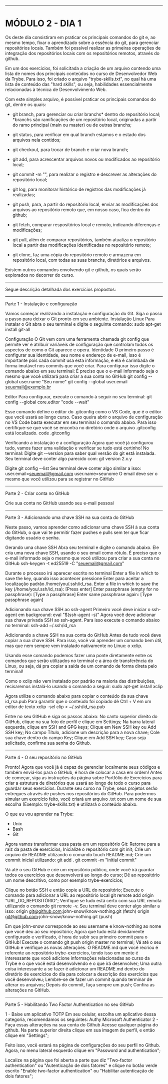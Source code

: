 ____________________________________________________________________________________________

# MÓDULO 2 - DIA 1

Os deste dia consistiram em praticar os principais comandos do git e, ao mesmo tempo, fixar o aprendizado sobre a essência do git, para gerenciar repositórios locais. Também foi possível realizar as primeiras operações de integração dos repositórios locais com os repositórios remotos, através do github.

Em um dos exercícios, foi solicitada a criação de um arquivo contendo uma lista de nomes dos principais conteúdos no curso de Desenvolvedor Web da Trybe. Para isso, foi criado o arquivo "trybe-skills.txt", no qual há uma lista de conteúdo das "hard skills", ou seja, habilidades essencialmente relacionadas à técnica de Desenvolvimento Web.

Com este simples arquivo, é possível praticar os principais comandos do git, dentre os quais:

- git branch, para gerenciar ou criar branchs* dentro do repositório local;
*branchs são ramificações de um repositório local, originadas a partir do ramo principal (main ou master) ou de outras branchs;

- git status, para verificar em qual branch estamos e o estado dos arquivos nela contidos;

- git checkout, para trocar de branch e criar nova branch;

- git add, para acrescentar arquivos novos ou modificados ao repositório local;

- git commit -m "", para realizar o registro e descrever as alterações do repositório local;

- git log, para monitorar histórico de registros das modificações já realizadas;

- git push, para, a partir do repositório local, enviar as modificações dos arquivos ao repositório remoto que, em nosso caso, fica dentro do github; 

- git fetch, comparar respositórios local e remoto, indicando diferenças e modificações;

- git pull, além de comparar repositórios, também atualiza o repositório local a partir das modificações identificadas no repositório remoto;

- git clone, faz uma cópia do repositório remoto e armazena em repositório local, com todas as suas branchs, diretórios e arquivos.

Existem outros comandos envolvendo git e github, os quais serão explorados no decorrer do curso.
____________________________________________________________________________________________

Segue descrição detalhada dos exercícios propostos:
____________________________________________________________________________________________
Parte 1 - Instalação e configuração

Vamos começar realizando a instalação e configuração do Git. Siga o passo a passo para deixar o Git pronto em seu ambiente.
Instalação
Linux
Para instalar o Git abra o seu terminal e digite o seguinte comando:
sudo apt-get install git-all

Configuração
O Git vem com uma ferramenta chamada git config que permite ver e atribuir variáveis de configuração que controlam todos os aspectos de como o Git aparece e opera.
Identidade
O primeiro passo é configurar sua identidade, seu nome e endereço de e-mail, isso é importante pois cada commit usa esta informação, e ela é carimbada de forma imutável nos commits que você criar. Para configurar isso digite o comando abaixo em seu terminal:
É preciso que o e-mail informado seja o mesmo que você utilizará para criar a sua conta no GitHub
git config --global user.name "Seu nome"
git config --global user.email seuemail@exemplo.br

Editor
Para configurar, execute o comando à seguir no seu terminal:
git config --global core.editor "code --wait"

Esse comando define o editor do .gitconfig como o VS Code, que é o editor que você usará ao longo curso. Caso queira abrir o arquivo de configuração no VS Code basta executar em seu terminal o comando abaixo. Para isso certifique-se que você se encontra no diretório onde o arquivo .gitconfig está localizado.
code .gitconfig

Verificando a instalação e a configuração
Agora que você já configurou tudo, vamos fazer uma validação e verificar se tudo está certinho!
No terminal:
Digite git --version para saber qual versão do git está instalada.
Seu terminal deve conter algo parecido com:
git version 2.x.y

Digite git config --list
Seu terminal deve conter algo similar a isso:
user.email=seuemail@gmail.com
user.name=seunome
O email deve ser o mesmo que você utilizou para se registrar no GitHub
____________________________________________________________________________________________
Parte 2 - Criar conta no GitHub

Crie sua conta no GitHub usando seu e-mail pessoal
____________________________________________________________________________________________
Parte 3 - Adicionando uma chave SSH na sua conta do GitHub

Neste passo, vamos aprender como adicionar uma chave SSH à sua conta do GitHub, o que vai te permitir fazer pushes e pulls sem ter que ficar digitando usuário e senha.

Gerando uma chave SSH
Abra seu terminal e digite o comando abaixo. Ele cria uma nova chave SSH, usando o seu email como rótulo.
É preciso que o e-mail informado seja o mesmo que você utilizou para criar a sua conta no GitHub
ssh-keygen -t ed25519 -C "seuemail@gmail.com"

Durante o processo irá aparecer escrito no terminal Enter a file in which to save the key, quando isso acontecer pressione Enter para aceitar a localização padrão /home/you/.ssh/id_rsa.
Enter a file in which to save the key (/home/you/.ssh/id_rsa): [Press enter]
Enter passphrase (empty for no passphrase): [Type a passphrase]
Enter same passphrase again: [Type passphrase again]

Adicionando sua chave SSH ao ssh-agent
Primeiro você deve iniciar o ssh-agent em background:
eval "$(ssh-agent -s)"
Agora você deve adicionar sua chave privada SSH ao ssh-agent. Para isso execute o comando abaixo no terminal:
ssh-add ~/.ssh/id_rsa

Adicionando a chave SSH na sua conta do GitHub
Antes de tudo você deve copiar a sua chave SSH. Para isso, você vai aprender um comando bem útil, mas que nem sempre vem instalado nativamente no Linux: o xclip.

Usando esse comando podemos fazer uma ponte diretamente entre os comandos que serão utilizados no terminal e a área de transferência do Linux, ou seja, dá pra copiar a saída de um comando de forma direta pelo terminal!

Como o xclip não vem instalado por padrão na maioria das distribuições,
recisaremos instalá-lo usando o comando a seguir:
sudo apt-get install xclip

Agora utilize o comando abaixo para copiar o conteúdo da sua chave id_rsa.pub
Para garantir que o conteúdo foi copiado dê Ctrl + V em um editor de texto
xclip -sel clip < ~/.ssh/id_rsa.pub

Entre no seu GitHub e siga os passos abaixo:
No canto superior direito do GitHub, clique na sua foto de perfil e clique em Settings;
Na barra lateral esquerda, clique em SSH and GPG keys;
Clique em New SSH key ou Add SSH key;
No campo Título, adicione um descrição para a nova chave;
Cole sua chave dentro do campo Key;
Clique em Add SSH key;
Caso seja solicitado, confirme sua senha do Github.
____________________________________________________________________________________________
Parte 4 - O seu repositório no GitHub

Pronto! Agora que você já é capaz de gerenciar localmente seus códigos e também enviá-los para o GitHub, é hora de colocar a casa em ordem!
Antes de começar, siga as instruções da página sobre Portfólio de Exercícios para criar a estrutura de diretórios que usará ao longo de todo o curso para guardar seus exercícios.
Durante seu curso na Trybe, seus projetos serão entregues através de pushes nos repositórios do GitHub. Para podermos simular um exercício feito, você criará um arquivo .txt com um nome de sua escolha (Exemplo: trybe-skills.txt) e utilizará o conteúdo abaixo.

O que eu vou aprender na Trybe:

- Unix
- Bash
- Git

Agora vamos transformar essa pasta em um repositório Git:
Retorne para a raiz da pasta de exercícios;
Inicialize o repositório com git init;
Crie um arquivo de README utilizando o comando touch README.md;
Crie um commit inicial utilizando:
git add .
git commit -m "Initial commit"

Vá até o seu GitHub e crie um repositório público, onde você irá guardar todos os exercícios que desenvolverá ao longo do curso;
Dê ao repositório um nome descritivo, como por exemplo trybe-exercicios;

Clique no botão SSH e então copie a URL do repositório;
Execute o comando para adicionar a URL ao repositório local git remote add origin "URL_DO_REPOSITÓRIO";
Verifique se tudo está certo com sua URL remota utilizando o comando git remote -v. Seu terminal deve conter algo similar a isso:
origin	git@github.com:john-snow/know-nothing.git (fetch)
origin	git@github.com:john-snow/know-nothing.git (push)

Em que john-snow corresponde ao seu username e know-nothing ao nome que você deu ao seu repositório;
Agora que tudo está devidamente configurado e verificado, é hora de subir seu primeiro commit para o GitHub!
Execute o comando git push origin master no terminal;
Vá até o seu GitHub e verifique as novas alterações.
O README.md que você recriou é referente ao repositório trybe-exercicios, tendo isso em mente é interessante que você adicione informações relacionadas ao curso da Trybe e o que você está desenvolvendo e o que irá desenvolver;
Uma outra coisa interessante a se fazer é adicionar um README.md dentro do diretório de exercícios do dia para colocar a descrição dos exercícios que você desenvolveu;
Lembre-se de fazer um commit quando terminar de alterar os arquivos;
Depois do commit, faça sempre um push;
Confira as alterações no GitHub.
____________________________________________________________________________________________
Parte 5 - Habilitando Two Factor Authentication no seu GitHub

1 - Baixe um aplicativo TOTP
Em seu celular, escolha um aplicativo dessa categoria, recomendamos os seguintes:
Authy
Microsoft Authenticator
2 - Faça essas alterações na sua conta do Github
Acesse qualquer página do github. Na parte superior direita clique em sua imagem de perfil, e então clique em "Settings";

Feito isso, você estará na página de configurações do seu perfil no Github. Agora, no menu lateral esquerdo clique em "Password and authentication";

Localize na página que foi aberta a parte que diz "Two-factor authentication" ou "Autenticação de dois fatores" e clique no botão verde escrito "Enable two-factor authentication" ou "Habilitar autenticação de dois fatores";
